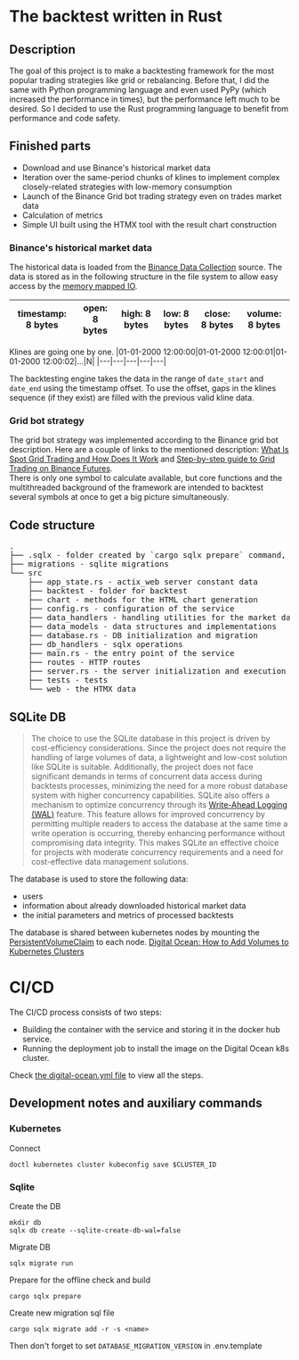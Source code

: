 # The backtest written in Rust
## Description
The goal of this project is to make a backtesting framework for the most popular trading strategies like grid or rebalancing. Before that, I did the same with Python programming language and even used PyPy (which increased the performance in times), but the performance left much to be desired. So I decided to use the Rust programming language to benefit from performance and code safety.

## Finished parts
- Download and use Binance's historical market data
- Iteration over the same-period chunks of klines to implement complex closely-related strategies with low-memory consumption
- Launch of the Binance Grid bot trading strategy even on trades market data
- Calculation of metrics
- Simple UI built using the HTMX tool with the result chart construction

### Binance's historical market data
The historical data is loaded from the [Binance Data Collection](https://data.binance.vision) source. The data is stored as in the following structure in the file system to allow easy access by the [memory mapped IO](https://docs.rs/memmap2/latest/memmap2/).  

|timestamp: 8 bytes|open: 8 bytes|high: 8 bytes|low: 8 bytes|close: 8 bytes|volume: 8 bytes|
|---|---|---|---|---|---|

Klines are going one by one.
|01-01-2000 12:00:00|01-01-2000 12:00:01|01-01-2000 12:00:02|...|N|
|---|---|---|---|---|

The backtesting engine takes the data in the range of `date_start` and `date_end` using the timestamp offset.
To use the offset, gaps in the klines sequence (if they exist) are filled with the previous valid kline data.

### Grid bot strategy
The grid bot strategy was implemented according to the Binance grid bot description. Here are a couple of links to the mentioned description: [What Is Spot Grid Trading and How Does It Work](https://www.binance.com/en/support/faq/what-is-spot-grid-trading-and-how-does-it-work-d5f441e8ab544a5b98241e00efb3a4ab) and [Step-by-step guide to Grid Trading on Binance Futures](https://academy.binance.com/en/articles/step-by-step-guide-to-grid-trading-on-binance-futures).  
There is only one symbol to calculate available, but core functions and the multithreaded background of the framework are intended to backtest several symbols at once to get a big picture simultaneously.

## Code structure
<pre>
.
├── .sqlx - folder created by `cargo sqlx prepare` command, it's needed to compile sqlx queries in a GitHub runner
├── migrations - sqlite migrations
└── src
    ├── app_state.rs - actix_web server constant data
    ├── backtest - folder for backtest
    ├── chart - methods for the HTML chart generation
    ├── config.rs - configuration of the service
    ├── data_handlers - handling utilities for the market data mostly
    ├── data_models - data structures and implementations
    ├── database.rs - DB initialization and migration
    ├── db_handlers - sqlx operations
    ├── main.rs - the entry point of the service
    ├── routes - HTTP routes
    ├── server.rs - the server initialization and execution
    ├── tests - tests
    └── web - the HTMX data
</pre>
## SQLite DB

> The choice to use the SQLite database in this project is driven by cost-efficiency considerations. Since the project does not require the handling of large volumes of data, a lightweight and low-cost solution like SQLite is suitable. Additionally, the project does not face significant demands in terms of concurrent data access during backtests processes, minimizing the need for a more robust database system with higher concurrency capabilities. SQLite also offers a mechanism to optimize concurrency through its [Write-Ahead Logging (WAL)](https://www.sqlite.org/wal.html) feature. This feature allows for improved concurrency by permitting multiple readers to access the database at the same time a write operation is occurring, thereby enhancing performance without compromising data integrity. This makes SQLite an effective choice for projects with moderate concurrency requirements and a need for cost-effective data management solutions.

The database is used to store the following data:
- users
- information about already downloaded historical market data
- the initial parameters and metrics of processed backtests

The database is shared between kubernetes nodes by mounting the [PersistentVolumeClaim](https://kubernetes.io/docs/concepts/storage/persistent-volumes/) to each node. [Digital Ocean: How to Add Volumes to Kubernetes Clusters](https://docs.digitalocean.com/products/kubernetes/how-to/add-volumes/)

# CI/CD
The CI/CD process consists of two steps:
- Building the container with the service and storing it in the docker hub service.
- Running the deployment job to install the image on the Digital Ocean k8s cluster.

Check [the digital-ocean.yml file](https://github.com/kostorub/backtest/blob/main/.github/workflows/digital-ocean.yml) to view all the steps.
## Development notes and auxiliary commands
### Kubernetes
Connect
```
doctl kubernetes cluster kubeconfig save $CLUSTER_ID
```
### Sqlite
Create the DB
```
mkdir db
sqlx db create --sqlite-create-db-wal=false
```
Migrate DB
```
sqlx migrate run
```
Prepare for the offline check and build
```
cargo sqlx prepare
```
Create new migration sql file
```
cargo sqlx migrate add -r -s <name>
```
Then don't forget to set `DATABASE_MIGRATION_VERSION` in .env.template
